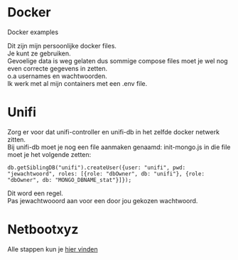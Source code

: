 # Docker
Docker examples

Dit zijn mijn persoonlijke docker files.  
Je kunt ze gebruiken.  
Gevoelige data is weg gelaten dus sommige compose files moet je wel nog even correcte gegevens in zetten.  
o.a usernames en wachtwoorden.  
Ik werk met al mijn containers met een .env file.  

# Unifi 

Zorg er voor dat unifi-controller en unifi-db in het zelfde docker netwerk zitten.  
Bij unifi-db moet je nog een file aanmaken genaamd: init-mongo.js in die file moet je het volgende zetten:  
```
db.getSiblingDB("unifi").createUser({user: "unifi", pwd: "jewachtwoord", roles: [{role: "dbOwner", db: "unifi"}, {role: "dbOwner", db: "MONGO_DBNAME_stat"}]});
```
Dit word een regel.  
Pas jewachtwooord aan voor een door jou gekozen wachtwoord.  

# Netbootxyz
  
Alle stappen kun je [hier vinden](https://landaalict.nl/posts/pxe/)